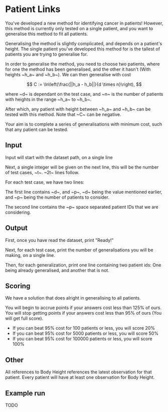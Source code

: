 # Patient Links

You've developed a new method for identifying cancer in patients!
However, this method is currently only tested on a single patient, and you want to generalise this method to fit all patients.

Generalising the method is slightly complicated, and depends on a patient's height. The single patient you've developed this method for is the tallest of patients you are trying to generalise for.

In order to generalise the method, you need to choose two patients, where for one the method has been generalised, and the other it hasn't (With heights ~h_a~ and ~h_b~). We can then generalise with cost

$$
    C := \ln\left(\frac{||h_a - h_b||}{d \times n}\right),
$$

where ~d~ is dependant on the test case, and ~n~ is the number of patients with heights in the range ~h_a~ to ~h_b~.

After which, any patient with height between ~h_a~ and ~h_b~ can be tested with this method. Note that ~C~ can be negative.

Your aim is to complete a series of generalisations with minimum cost, such that any patient can be tested.

## Input

Input will start with the dataset path, on a single line

Next, a single integer will be given on the next line, this will be the number of test cases, ~t~. ~2t~ lines follow.

For each test case, we have two lines:

The first line contains ~d~, and ~p~, ~d~ being the value mentioned earlier, and ~p~ being the number of patients to consider.

The second line contains the ~p~ space separated patient IDs that we are considering.

## Output

First, once you have read the dataset, print "Ready!"

Next, for each test case, print the number of generalisations you will be making, on a single line.

Then, for each generalization, print one line containing two patient ids: One being already generalised, and another that is not.

## Scoring

We have a solution that does alright in generalising to all patients.

You will begin to accrue points if your answers cost less than 125% of ours.
You will stop getting points if your answers cost less than 95% of ours (You will get full score).

* If you can beat 95% cost for 100 patients or less, you will score 20%
* If you can beat 95% cost for 5000 patients or less, you will score 50%
* If you can beat 95% cost for 100000 patients or less, you will score 100%

## Other

All references to Body Height references the latest observation for that patient. Every patient will have at least one observation for Body Height.

## Example run

TODO